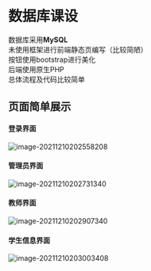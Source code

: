 # 数据库课设
数据库采用**MySQL**  
未使用框架进行前端静态页编写（比较简陋）  
按钮使用bootstrap进行美化  
后端使用原生PHP  
总体流程及代码比较简单 



## 页面简单展示

#### 登录界面

![image-20211210202558208](./README.assets%5Cimage-20211210202558208.png)



#### 管理员界面

![image-20211210202731340](./README.assets%5Cimage-20211210202731340.png)



#### 教师界面

![image-20211210202907340](./README.assets%5Cimage-20211210202907340.png)



#### 学生信息界面

![image-20211210203003408](./README.assets%5Cimage-20211210203003408.png)
